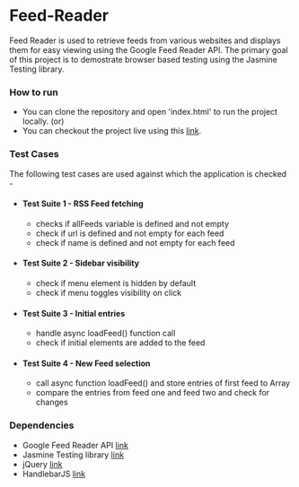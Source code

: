 # Feed-Reader
Feed Reader is used to retrieve feeds from various websites and displays them for easy viewing using the Google Feed Reader API. The primary goal of this project is to demostrate browser based testing using the Jasmine Testing library. 

### How to run
* You can clone the repository and open 'index.html' to run the project locally. (or)
* You can checkout the project live using this [link](https://fatehak.github.io/Feed-Reader/).

### Test Cases
The following test cases are used against which the application is checked -
* #### Test Suite 1 - RSS Feed fetching
  * checks if allFeeds variable is defined and not empty
  * check if url is defined and not empty for each feed
  * check if name is defined and not empty for each feed
* #### Test Suite 2 - Sidebar visibility
  * check if menu element is hidden by default
  * check if menu toggles visibility on click
* #### Test Suite 3 - Initial entries
  * handle async loadFeed() function call
  * check if initial elements are added to the feed
* #### Test Suite 4 - New Feed selection
  * call async function loadFeed() and store entries of first feed to Array
  * compare the entries from feed one and feed two and check for changes

### Dependencies
* Google Feed Reader API [link](http://google.com/jsapi)
* Jasmine Testing library [link](https://jasmine.github.io/pages/getting_started.html)
* jQuery [link](http://ajax.googleapis.com/ajax/libs/jquery/2.1.1/jquery.min.js)
* HandlebarJS [link](http://cdn.jsdelivr.net/handlebarsjs/2.0.0/handlebars.min.js)
